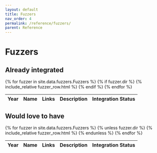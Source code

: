 ```yaml
---
layout: default
title: Fuzzers
nav_order: 4
permalink: /reference/fuzzers/
parent: Reference
---
```


# Fuzzers

## Already integrated

<table>
  <thead>
    <tr>
      <th style="text-align: center">Year</th>
      <th style="text-align: center">Name</th>
      <th style="text-align: center">Links</th>
      <th style="text-align: center">Description</th>
      <th style="text-align: center">Integration Status</th>
    </tr>
  </thead>
  <tbody>
    {% for fuzzer in site.data.fuzzers.Fuzzers %}
    {% if fuzzer.dir %}
    {% include_relative fuzzer_row.html %}
    {% endif %}
    {% endfor %}
  </tbody>
</table>

## Would love to have

<table>
  <thead>
    <tr>
      <th style="text-align: center">Year</th>
      <th style="text-align: center">Name</th>
      <th style="text-align: center">Links</th>
      <th style="text-align: center">Description</th>
      <th style="text-align: center">Integration Status</th>
    </tr>
  </thead>
  <tbody>
    {% for fuzzer in site.data.fuzzers.Fuzzers %}
    {% unless fuzzer.dir %}
    {% include_relative fuzzer_row.html %}
    {% endunless %}
    {% endfor %}
  </tbody>
</table>
